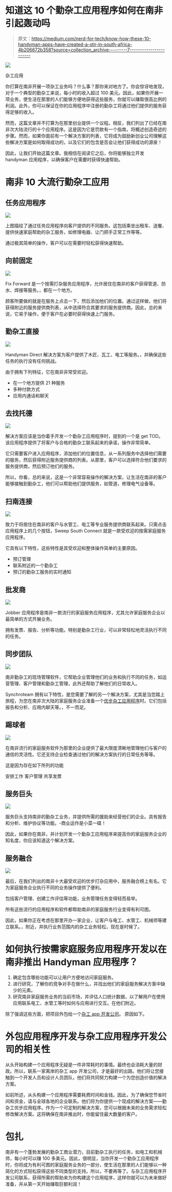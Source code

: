 # 知道这 10 个勤杂工应用程序如何在南非引起轰动吗

> 原文：<https://medium.com/nerd-for-tech/know-how-these-10-handyman-apps-have-created-a-stir-in-south-africa-4b206672b358?source=collection_archive---------7----------------------->

![](img/0831ad932090e735d7786217cbe9424d.png)

杂工应用

你打算在南非开展一项杂工业务吗？什么事？那你来对地方了。你会惊讶地发现，对于一个典型的勤杂工来说，每小时的收入超过 100 美元。因此，如果你开展一项业务，使生活在那里的人们能够方便地获得这些服务，你就可以赚取很高比例的利润。此外，你可以保证在你的应用程序中注册的勤杂工将通过他们提供的服务获得足够的收入。

然而，这篇文章并不打算为在那里创业提供一个议程。相反，我们列出了已经在南非次大陆流行的十个应用程序。这是因为它是罚款有一个指南，将概述创造奇迹的步骤。然而，如果你面前有一个解决方案的列表，它将成为鼓励新创业公司理解这些解决方案是如何取得成功的，以及它们的包含是否会让他们获得成功的源泉！

因此，让我们开始这篇文章。我相信在阅读它之后，你将能够独立开发 handyman 应用程序，以确保客户在需要时获得快速帮助。

# 南非 10 大流行勤杂工应用

## 任务应用程序

![](img/a724690a3d899631007d1fb65eb5c4e5.png)

上图描绘了通过任务应用程序向客户提供的不同服务。这包括乘坐出租车、送餐、提供快速家庭帮助的杂工服务，如修理电器、让门把手正常工作等等。

通过极其简单的操作，客户可以在需要时轻松获得快速帮助。

## 向前固定

![](img/26c8d42a2d931a7423b30fb712d035ae.png)

Fix Forward 是一个按需打杂服务应用程序，允许居住在南非的客户获得管道、防水、焊接等服务。，都在一个地方。

顾客所要做的就是在服务上点击一下，然后添加他们的位置。通过这样做，他们将获得附近的服务提供商列表，从中选择符合其要求的服务提供商。因此，总的来说，它易于操作，便于客户在必要时获得快速上门服务。

## 勤杂工直接

![](img/f6b76e5dd68dc556d7d2644b06f0b2ea.png)

Handyman Direct 解决方案为客户提供了木匠、瓦工、电工等服务。，并确保这些任务的执行没有任何挑战。

由于拥有下列特征，它在南非非常受欢迎。

*   在一个地方提供 21 种服务
*   多种付款方式
*   应用内通话和聊天

## 去找托德

![](img/96cacb1349be613fc75808c3d9b72353.png)

解决方案应该是当你着手开发一个勤杂工应用程序时，提到的一个是 get TOD。该应用程序提供了将客户与合格的勤杂工联系起来的承诺，操作非常简单。

它只需要客户进入应用程序，添加他们的位置信息，从一系列服务中选择他们需要的服务，然后获得附近服务提供商的列表。从那里，客户可以选择符合他们要求的服务提供商，然后预订他们的服务。

所以，你看，总的来说，这是一个非常容易操作的解决方案，让生活在南非的客户能够接触到勤杂工，他们可以帮助他们提供服务，如管道，修理电气设备等。

## 扫南连接

![](img/f93552729da93493132897b411da6ade.png)

致力于将居住在南非的客户与水管工、电工等专业服务提供商联系起来。只需点击应用程序上的几个按钮，Sweep South Connect 就是一款受欢迎的按需家庭服务应用程序。

它具有以下特性，这些特性是其受欢迎和整体操作简单的主要原因。

*   预订管理
*   联系附近的一个勤杂工
*   预订的勤杂工服务的实时通知

## 批发商

![](img/2001a95b16bd805cb3c9f938b92166b1.png)

Jobber 应用程序是南非一款流行的家庭服务应用程序，尤其允许家庭服务企业以最简单的方式开展业务。

拥有发票、报告、分析等功能。特别是勤杂工行业，可以非常轻松地灵活执行不同的任务。

## 同步团队

![](img/083fef82ed4b36275016d57a48725567.png)

南非勤杂工的现场管理软件，它帮助企业管理他们的业务和执行不同的任务，如运营管理、客户管理和勤杂工管理，此外还帮助了解他们的日常收入。

Synchroteam 拥有以下特性，是您需要了解的另一个解决方案，尤其是当您踏上旅程，为您在南非次大陆的家庭服务企业准备一个[优步杂工应用程序](https://www.peppyocean.com/uber-clone-app/)时。它们包括报告和分析、应用内聊天等。，不一而足。

## 踢球者

![](img/0b99b4b883343bdeeabbe8d401759fd5.png)

在南非流行的家庭服务软件为那里的企业提供了最大限度清晰地管理他们与客户的通信的灵活性。它还支持企业检查通过他们的解决方案执行的日常任务等等。

这是因为存在如下所列的功能

安排工作
客户管理
共享发票

## 服务巨头

![](img/50c301e4946c04212bc88f8237b9080d.png)

服务巨头支持南非的勤杂工业务，并提供所需的援助来经营他们的企业。具有报告和分析、维护协议等功能。-商业运作是小菜一碟！

因此，如果你在南非，并计划开发一个勤杂工应用程序来提高你的家庭服务企业的知名度，你应该知道这个解决方案。

## 服务融合

![](img/209fb185a496394d0a0d6df54ec63869.png)

最后，在我们列出的南非十大最受欢迎的优步打杂应用中，服务融合榜上有名。它为家庭服务企业执行不同的业务操作提供了便利。

包括客户管理、创建工作评估等功能，业务管理任务变得轻而易举。

所有这些流行的应用程序和软件都帮助南非的家庭服务行业变得有利可图。

因此，如果你正在考虑在那里开办一家企业，让客户与电工、水管工、机械师等建立联系。，附近，并执行业务范围内的杂工业务轻松，现在是时候了。

# 如何执行按需家庭服务应用程序开发以在南非推出 Handyman 应用程序？

1.  确定包含哪些功能可以让用户方便地访问家庭服务。
2.  进行研究，了解你的竞争对手在做什么，并找出他们的家庭服务解决方案中缺少的元素。
3.  研究南非家庭服务业务的当前市场，并评估人口统计数据，以了解用户在使用应用联系电工、水管工等时如何与应用进行交互。在他们附近。

除了强调这些方面，把项目外包给一个[杂工 app 开发公司](https://www.peppyocean.com/handyman-app-development/)。
原因如下。

# 外包应用程序开发与杂工应用程序开发公司的相关性

从头开始构建一个应用程序无疑是一件非常耗时的事情。最终也会消耗大量的财政。所以，联系一家离岸的杂工 app 开发公司，才是最好的出路。他们将让您接触到一个开发人员和设计人员团队，他们将共同努力构建一个为您创造价值的解决方案。

如前所述，从头构建一个应用程序需要耗费时间和金钱。因此，为了确保您节省时间和资金，请与全球各地的企业联系。他们将为你提供一个现成的解决方案——勤杂工优步应用程序。作为一个可定制的解决方案，您可以根据未来的业务需求轻松修改解决方案。这将确保在南非推出时，你能留住最大数量的客户。

# 包扎

南非有一个蓬勃发展的勤杂工商业潜力，目前勤杂工执行的任务，如电工和机械师，每小时可以赚 100 多美元。因此，很明显，当你开发一个勤杂工应用程序时，你将成为有利可图的家庭服务业务的一部分，使生活在那里的人们能够以一种简化的方式轻松获得这些不同类型的支持。所以，不要再等了。与杂工应用程序开发公司联系，获得所需的帮助来为你构建这个应用程序，这样你就可以为未来做好准备，并从第一天开始赚取巨额利润！